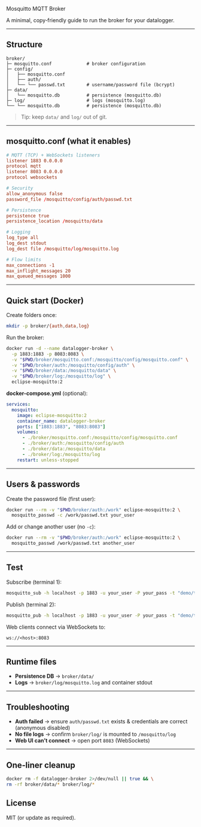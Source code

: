 Mosquitto MQTT Broker

A minimal, copy‑friendly guide to run the broker for your datalogger.

---

## Structure

```
broker/
├─ mosquitto.conf             # broker configuration
├─ config/
│   ├── mosquitto.conf  
│   ├── auth/
│   └── └── passwd.txt        # username/password file (bcrypt)       
├─ data/
│   └── mosquitto.db          # persistence (mosquitto.db)
├─ log/                       # logs (mosquitto.log)
└── └── mosquitto.db          # persistence (mosquitto.db)
```

> Tip: keep `data/` and `log/` out of git.

---

## mosquitto.conf (what it enables)

```conf
# MQTT (TCP) + WebSockets listeners
listener 1883 0.0.0.0
protocol mqtt
listener 8083 0.0.0.0
protocol websockets

# Security
allow_anonymous false
password_file /mosquitto/config/auth/passwd.txt

# Persistence
persistence true
persistence_location /mosquitto/data

# Logging
log_type all
log_dest stdout
log_dest file /mosquitto/log/mosquitto.log

# Flow limits
max_connections -1
max_inflight_messages 20
max_queued_messages 1000
```

---

## Quick start (Docker)

Create folders once:

```bash
mkdir -p broker/{auth,data,log}
```

Run the broker:

```bash
docker run -d --name datalogger-broker \
  -p 1883:1883 -p 8083:8083 \
  -v "$PWD/broker/mosquitto.conf:/mosquitto/config/mosquitto.conf" \
  -v "$PWD/broker/auth:/mosquitto/config/auth" \
  -v "$PWD/broker/data:/mosquitto/data" \
  -v "$PWD/broker/log:/mosquitto/log" \
  eclipse-mosquitto:2
```

**docker-compose.yml** (optional):

```yaml
services:
  mosquitto:
    image: eclipse-mosquitto:2
    container_name: datalogger-broker
    ports: ["1883:1883", "8083:8083"]
    volumes:
      - ./broker/mosquitto.conf:/mosquitto/config/mosquitto.conf
      - ./broker/auth:/mosquitto/config/auth
      - ./broker/data:/mosquitto/data
      - ./broker/log:/mosquitto/log
    restart: unless-stopped
```

---

## Users & passwords

Create the password file (first user):

```bash
docker run --rm -v "$PWD/broker/auth:/work" eclipse-mosquitto:2 \
  mosquitto_passwd -c /work/passwd.txt your_user
```

Add or change another user (no `-c`):

```bash
docker run --rm -v "$PWD/broker/auth:/work" eclipse-mosquitto:2 \
  mosquitto_passwd /work/passwd.txt another_user
```

---

## Test

Subscribe (terminal 1):

```bash
mosquitto_sub -h localhost -p 1883 -u your_user -P your_pass -t "demo/topic" -v
```

Publish (terminal 2):

```bash
mosquitto_pub -h localhost -p 1883 -u your_user -P your_pass -t "demo/topic" -m "hello"
```

Web clients connect via WebSockets to:

```
ws://<host>:8083
```

---

## Runtime files

* **Persistence DB** → `broker/data/`
* **Logs** → `broker/log/mosquitto.log` and container stdout

---

## Troubleshooting

* **Auth failed** → ensure `auth/passwd.txt` exists & credentials are correct (anonymous disabled)
* **No file logs** → confirm `broker/log/` is mounted to `/mosquitto/log`
* **Web UI can’t connect** → open port `8083` (WebSockets)

---

## One‑liner cleanup

```bash
docker rm -f datalogger-broker 2>/dev/null || true && \
rm -rf broker/data/* broker/log/*
```
## License

MIT (or update as required).